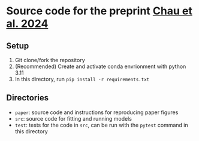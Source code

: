 # Source code for the preprint [Chau et al. 2024](https://doi.org/10.1101/2024.12.27.630558)
## Setup
1) Git clone/fork the repository
2) (Recommended) Create and activate conda envrionment with python 3.11
3) In this directory, run `pip install -r requirements.txt`

## Directories
- `paper`: source code and instructions for reproducing paper figures
- `src`: source code for fitting and running models
- `test`: tests for the code in `src`, can be run with the `pytest` command in this directory
